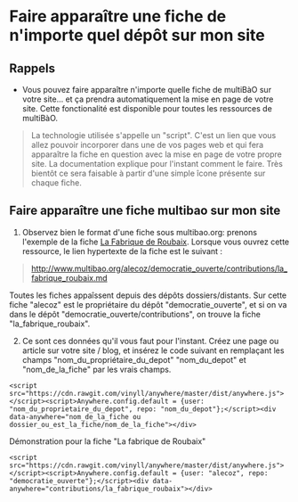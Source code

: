 # Faire apparaître une fiche de n'importe quel dépôt sur mon site

## Rappels

* Vous pouvez faire apparaître n'importe quelle fiche de multiBàO sur votre site... et ça prendra automatiquement la mise en page de votre site. Cette fonctionalité est disponible pour toutes les ressources de multiBàO. 

> La technologie utilisée s'appelle un "script". C'est un lien que vous allez pouvoir incorporer dans une de vos pages web et qui fera apparaître la fiche en question avec la mise en page de votre propre site.
> La documentation explique pour l'instant comment le faire. Très bientôt ce sera faisable à partir d'une simple îcone présente sur chaque fiche.

## Faire apparaître une fiche multibao sur mon site

1. Observez bien le format d'une fiche sous multibao.org: prenons l'exemple de la fiche [La Fabrique de Roubaix](http://www.multibao.org/alecoz/democratie_ouverte/contributions/la_fabrique_roubaix.md). Lorsque vous ouvrez cette ressource, le lien hypertexte de la fiche est le suivant : 

> http://www.multibao.org/alecoz/democratie_ouverte/contributions/la_fabrique_roubaix.md

Toutes les fiches appaîssent depuis des dépôts dossiers/distants. Sur cette fiche "alecoz" est le propriétaire du dépôt "democratie_ouverte", et si on va dans le dépôt "democratie_ouverte/contributions", on trouve la fiche "la_fabrique_roubaix".

2. Ce sont ces données qu'il vous faut pour l'instant. Créez une page ou article sur votre site / blog, et insérez le code suivant en remplaçant les champs "nom_du_propriétaire_du_depot" "nom_du_depot" et "nom_de_la_fiche" par les vrais champs. 

`<script src="https://cdn.rawgit.com/vinyll/anywhere/master/dist/anywhere.js"></script><script>Anywhere.config.default = {user: "nom_du_proprietaire_du_depot", repo: "nom_du_depot"};</script><div data-anywhere="nom_de_la_fiche ou dossier_ou_est_la_fiche/nom_de_la_fiche"></div>`

Démonstration pour la fiche "La fabrique de Roubaix"

`<script src="https://cdn.rawgit.com/vinyll/anywhere/master/dist/anywhere.js"></script><script>Anywhere.config.default = {user: "alecoz", repo: "democratie_ouverte"};</script><div data-anywhere="contributions/la_fabrique_roubaix"></div>`

